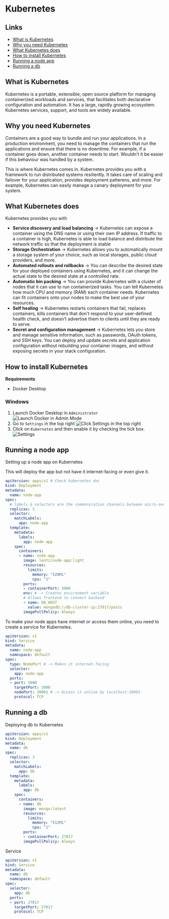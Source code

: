 # Kubernetes

## Links

- [What is Kubernetes](#what-is-kubernetes)
- [Why you need Kubernetes](#why-you-need-kubernetes)
- [What Kubernetes does](#what-kubernetes-does)
- [How to install Kubernetes](#how-to-install-kubernetes)
- [Running a node app](#running-a-node-app)
- [Running a db](#running-a-db)

## What is Kubernetes

Kubernetes is a portable, extensible, open source platform for managing containerized workloads and services, that facilitates both declarative configuration and automation. It has a large, rapidly growing ecosystem. Kubernetes services, support, and tools are widely available.

## Why you need Kubernetes

Containers are a good way to bundle and run your applications. In a production environment, you need to manage the containers that run the applications and ensure that there is no downtime. For example, if a container goes down, another container needs to start. Wouldn't it be easier if this behaviour was handled by a system.

This is where Kubernetes comes in. Kubernetes provides you with a framework to run distributed systems resiliently. It takes care of scaling and failover for your application, provides deployment patterens, and more. For example, Kubernetes can easily manage a canary deployment for your system.

## What Kubernetes does

Kubernetes provides you with

- **Service discovery and load balancing** -> Kubernetes can expose a container using the DNS name or using their own IP address. If traffic to a container is high, Kubernetes is able to load balance and distribute the network traffic so that the deployment is stable
- **Storage Orchestration** -> Kubernetes allows you to automatically mount a storage system of your choice, such as local storages, public cloud providers, and more.
- **Automated rollouts and rollbacks** -> You can describe the desired state for your deployed containers using Kubernetes, and it can change the actual state to the desired state at a controlled rate.
- **Automatic bin packing** -> You can provide Kubernetes with a cluster of nodes that it can use to run containerized tasks. You can tell Kubernetes how much CPU and memory (RAM) each container needs. Kubernetes can fit containers onto your nodes to make the best use of your resources.
- **Self healing** -> Kubernetes restarts containers that fail, replaces containers, kills containers that don't respond to your user-defined health check, and doesn't advertise them to clients until they are ready to serve.
- **Secret and configuration management** -> Kubernetes lets you store and manage sensitive information, such as passwords, OAuth tokens, and SSH keys. You can deploy and update secrets and application configuration without rebuilding your container images, and without exposing secrets in your stack configuration.

## How to install Kubernetes

**Requirements**

- Docker Desktop

### Windows

1. Launch Docker Desktop in `Administrator` <br/>
![Launch Docker in Admin Mode](./images/docker_launch_admin.png)
2. Go to `Settings` in the top right
![Click Settings in the top right](./images/docker_click_settings.png)
3. Click on `Kubernetes` and then enable it by checking the tick box.
![Settings](./images/docker_enable_kubernetes.png)

## Running a node app

Setting up a node app on Kubernetes

This will deploy the app but not have it internet-facing or even give it.

```yml
apiVersion: apps/v1 # Check kubernetes doc
kind: Deployment
metadata:
  name: node-app
spec:
  # labels & selectors are the communication channels between micro-services.
  replicas: 3
  selector:
    matchLabels:
      app: node-app
  template:
    metadata:
      labels:
        app: node-app
    spec:
      containers:
      - name: node-app
        image: lenti/node-app:light
        resources:
          limits:
            memory: "528Mi"
            cpu: "1"
        ports:
        - containerPort: 3000
        env: # -> Creates environment variable
        # Allows frontend to connect backend
        - name: DB_HOST
          value: mongodb://db-cluster-ip:27017/posts
        imagePullPolicy: Always
```

To make your node apps have internet or access them online, you need to create a service for Kubernetes.

```yml
apiVersion: v1
kind: Service
metadata:
  name: node-app
  namespace: default
spec:
  type: NodePort # -> Makes it internet-facing
  selector:
    app: node-app
  ports:
  - port: 3000
    targetPort: 3000
    nodePort: 30001 # -> Access it online by localhost:30001
    protocol: TCP
```

## Running a db

Deploying db to Kubernetes

```yml
apiVersion: apps/v1
kind: Deployment
metadata:
  name: db
spec:
  replicas: 3
  selector:
    matchLabels:
      app: db
  template:
    metadata:
      labels:
        app: db
    spec:
      containers:
      - name: db
        image: mongo:latest
        resources:
          limits:
            memory: "512Mi"
            cpu: "1"
        ports:
        - containerPort: 27017
        imagePullPolicy: Always
```

Service

```yml
apiVersion: v1
kind: Service
metadata:
  name: db
  namespace: default
spec:
  selector:
    app: db
  ports:
  - port: 27017
    targetPort: 27017
    protocol: TCP
```
